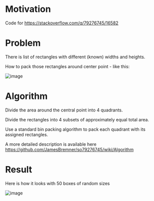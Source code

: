 # Motivation

Code for https://stackoverflow.com/q/79276745/16582

# Problem

There is list of rectangles with different (known) widths and heights.

How to pack those rectangles around center point - like this:

![image](https://github.com/user-attachments/assets/3b1540d1-af9e-4201-b260-be5246ea5e75)

# Algorithm

Divide the area around the central point into 4 quadrants.

Divide the rectangles into 4 subsets of approximately equal total area.

Use a standard bin packing algorithm to pack each quadrant with its assigned rectangles.

A more detailed description is available here https://github.com/JamesBremner/so79276745/wiki/Algorithm

# Result

Here is how it looks with 50 boxes of random sizes

![image](https://github.com/user-attachments/assets/926e7808-bbc3-4b26-85f3-1f22ad02ff40)



